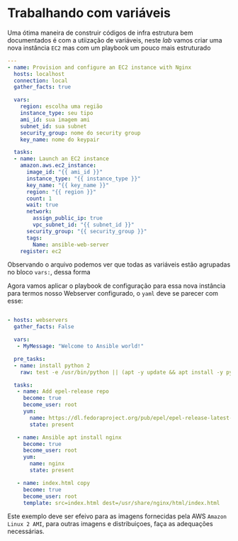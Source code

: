 Trabalhando com variáveis
==========================================================================================================================================

Uma ótima maneira de construir códigos de infra estrutura bem documentados é com a utiização de variáveis, neste _lab_ vamos criar uma nova instância `EC2` mas com um playbook um pouco mais estruturado

```yaml
---
- name: Provision and configure an EC2 instance with Nginx
  hosts: localhost
  connection: local
  gather_facts: true

  vars:
    region: escolha uma região
    instance_type: seu tipo 
    ami_id: sua imagem ami
    subnet_id: sua subnet
    security_group: nome do security group
    key_name: nome do keypair

  tasks:
  - name: Launch an EC2 instance
    amazon.aws.ec2_instance:
      image_id: "{{ ami_id }}"
      instance_type: "{{ instance_type }}"
      key_name: "{{ key_name }}"
      region: "{{ region }}"
      count: 1
      wait: true
      network:
        assign_public_ip: true
        vpc_subnet_id: "{{ subnet_id }}"
      security_group: "{{ security_group }}"
      tags:
        Name: ansible-web-server
    register: ec2


```

Observando o arquivo podemos ver que todas as variáveis estão agrupadas no bloco `vars:`, dessa forma


Agora vamos aplicar o playbook de configuração para essa nova instância para termos nosso Webserver configurado, o `yaml` deve se parecer com esse:

```yaml

- hosts: webservers
  gather_facts: False

  vars:
   - MyMessage: "Welcome to Ansible world!"

  pre_tasks:
  - name: install python 2
    raw: test -e /usr/bin/python || (apt -y update && apt install -y python-minimal)

  tasks:
   - name: Add epel-release repo
     become: true
     become_user: root
     yum:
       name: https://dl.fedoraproject.org/pub/epel/epel-release-latest-7.noarch.rpm
       state: present

   - name: Ansible apt install nginx
     become: true
     become_user: root
     yum:
       name: nginx
       state: present

   - name: index.html copy
     become: true
     become_user: root
     template: src=index.html dest=/usr/share/nginx/html/index.html

```

Este exemplo deve ser efeivo para as imagens fornecidas pela AWS `Amazon Linux 2 AMI`, para outras imagens e distribuiçoes, faça as adequações necessárias.